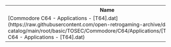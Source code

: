 <table>
<tr><th>Name</th><th>Size</th></tr>
<tr><td>[Commodore C64 - Applications - [T64].dat](https://raw.githubusercontent.com/open-retrogaming-archive/dat-catalog/main/root/basic/TOSEC/Commodore/C64/Applications/[T64]/Commodore C64 - Applications - [T64].dat)</td><td>541471</td></tr>
</table>
